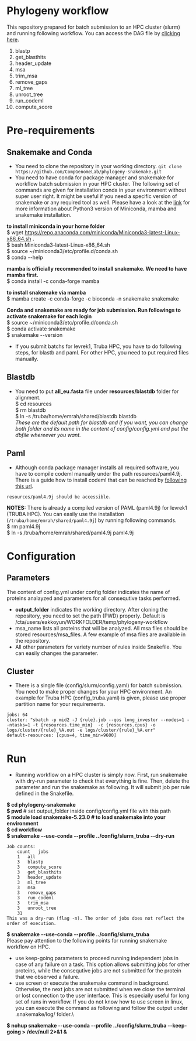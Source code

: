 # Phylogeny workflow

This repository prepared for batch submission to an HPC cluster (slurm) and running following workflow. You can access the DAG file by [clicking here](https://raw.githubusercontent.com/emrahkyn/phylogeny-workflow/main/images/rulegraph.svg?token=ASHDZ5HNMJ73KOJ23CFSQ3K773LUE).
1. blastp
2. get_blasthits
3. header_update
4. msa
5. trim_msa
6. remove_gaps
7. ml_tree
8. unroot_tree
9. run_codeml
10. compute_score

# Pre-requirements
## Snakemake and Conda
 - You need to clone the repository in your working directory.
 `git clone https://github.com/CompGenomeLab/phylogeny-snakemake.git`
 - You need to have conda for package manager and snakemake for workflow batch submission in your HPC cluster. The following set of commands are given for installation conda in your environment without super user right. It might be useful if you need a specific version of snakemake or any required tool as well. Please have a look at the [link](https://snakemake.readthedocs.io/en/stable/getting_started/installation.html) for more information about Python3 version of Miniconda, mamba and snakemake installation.

**to install miniconda in your home folder** \
$ wget https://repo.anaconda.com/miniconda/Miniconda3-latest-Linux-x86_64.sh . \
$ bash Miniconda3-latest-Linux-x86_64.sh  \
$ source ~/miniconda3/etc/profile.d/conda.sh \
$ conda --help 

**mamba is officially recommended to install snakemake. We need to have mamba first.**\
$ conda install -c conda-forge mamba 

**to install snakemake via mamba**\
$ mamba create -c conda-forge -c bioconda -n snakemake snakemake 

**Conda and snakemake are ready for job submission. Run followings to activate snakemake for each login**\
$ source ~/miniconda3/etc/profile.d/conda.sh \
$ conda activate snakemake \
$ snakemake --version 

 - If you submit batchs for levrek1, Truba HPC, you have to do following steps, for blastb and paml. For other HPC, you need to put required files manually.
## Blastdb
- You need to put **all_eu.fasta** file under **resources/blastdb** folder for alignment. \
$ cd resources \
$ rm blastdb \
$ ln -s /truba/home/emrah/shared/blastdb blastdb \
*These are the default path for blastdb and if you want, you can change both folder and its name in the content of config/config.yml and put the dbfile whereever you want.*

## Paml
- Although conda package manager installs all required software, you have to compile codeml manually under the path resources/paml4.9j. There is a guide how to install codeml that can be reached by [following this url](http://abacus.gene.ucl.ac.uk/software/paml.html).

`resources/paml4.9j should be accessible.` 

**NOTES:** There is already a compiled version of PAML (paml4.9j) for levrek1 (TRUBA HPC). You can easily use the installation (`/truba/home/emrah/shared/paml4.9j`) by running following commands. \
$ rm paml4.9j \
$ ln -s /truba/home/emrah/shared/paml4.9j paml4.9j

# Configuration
## Parameters
The content of config.yml under config folder indicates the name of proteins analayzed and parameters for all consequtive tasks performed.
- **output_folder** indicates the working directory. After cloning the repository, you need to set the path (PWD) properly. Default is /cta/users/eakkoyun/WORKFOLDER/temp/phylogeny-workflow
- msa_name lists all proteins that will be analyzed. All msa files should be stored resources/msa_files. A few example of msa files are available in the repository.
- All other parameters for variety number of rules inside Snakefile. You can easily changes the parameter.
## Cluster
- There is a single file (config/slurm/config.yaml) for batch submission. You need to make proper changes for your HPC environment. An example for Truba HPC (config_truba.yaml) is given, please use proper partition name for your requirements.
```
jobs: 64 
cluster: "sbatch -p mid2 -J {rule}.job --qos long_investor --nodes=1 --ntasks=1 -t {resources.time_min}  -c {resources.cpus} -o logs/cluster/{rule}_%A.out -e logs/cluster/{rule}_%A.err"
default-resources: [cpus=4, time_min=9600]
```
# Run
- Running workflow on a HPC cluster is simply now. First, run snakemake with dry-run parameter to check that everything is fine. Then, delete the parameter and run the snakemake as following. It will submit job per rule defined in the Snakefile.

**$ cd phylogeny-snakemake** \
**$ pwd** # set output_folder inside config/config.yml file with this path \
**$ module load snakemake-5.23.0 # to load snakemake into your environment**\
**$ cd workflow** \
**$ snakemake --use-conda --profile ../config/slurm_truba --dry-run**


```
Job counts:
	count	jobs
	1	all
	3	blastp
	3	compute_score
	3	get_blasthits
	3	header_update
	3	ml_tree
	3	msa
	3	remove_gaps
	3	run_codeml
	3	trim_msa
	3	unroot_tree
	31
This was a dry-run (flag -n). The order of jobs does not reflect the order of execution.
```
**$ snakemake --use-conda --profile ../config/slurm_truba** \
Please pay attention to the following points for running snakemake workflow on HPC.
- use keep-going parameters to proceed running independent jobs in case of any failure on a task. This option allows submitting jobs for other proteins, while the consequtive jobs are not submitted for the protein that we observed a failure.
- use screen or execute the snakemake command in background. Otherwise, the next jobs are not submitted when we close the terminal or lost connection to the user interface. This is especially useful for long set of runs in workflow. If you do not know how to use screen in linux, you can execute the command as following and follow the output under .snakemake/log/ folder.\

**$ nohup snakemake --use-conda --profile ../config/slurm_truba --keep-going  > /dev/null 2>&1 &**








